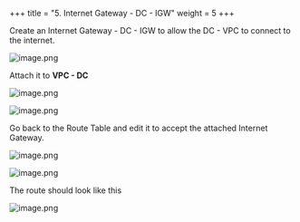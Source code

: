 +++
title = "5. Internet Gateway - DC - IGW"
weight = 5
+++


Create an Internet Gateway - DC - IGW to allow the DC - VPC to connect to the internet.


![image.png](/images/004-iv-setup-vpc-dc-resources/18-514539-image.png)


Attach it to **VPC - DC**


![image.png](/images/004-iv-setup-vpc-dc-resources/18-559847-image.png)


![image.png](/images/004-iv-setup-vpc-dc-resources/18-219680-image.png)


Go back to the Route Table and edit it to accept the attached Internet Gateway.


![image.png](/images/004-iv-setup-vpc-dc-resources/18-426756-image.png)


![image.png](/images/004-iv-setup-vpc-dc-resources/18-909786-image.png)


The route should look like this


![image.png](/images/004-iv-setup-vpc-dc-resources/18-504147-image.png)


